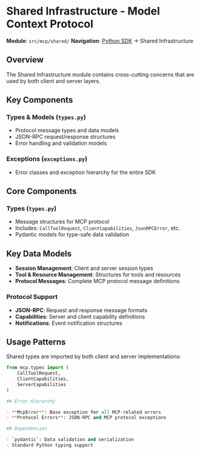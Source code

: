 # Shared Infrastructure - Model Context Protocol

**Module**: `src/mcp/shared/`
**Navigation**: [Python SDK](../CLAUDE.md) → Shared Infrastructure

## Overview

The Shared Infrastructure module contains cross-cutting concerns that are used by both client and server layers.

## Key Components

### Types & Models (`types.py`)
- Protocol message types and data models
- JSON-RPC request/response structures
- Error handling and validation models

### Exceptions (`exceptions.py`)
- Error classes and exception hierarchy for the entire SDK

## Core Components

### Types (`types.py`)
- Message structures for MCP protocol
- Includes: `CallToolRequest`, `ClientCapabilities`, `JsonRPCError`, etc.
- Pydantic models for type-safe data validation

## Key Data Models

- **Session Management**: Client and server session types
- **Tool & Resource Management**: Structures for tools and resources
- **Protocol Messages**: Complete MCP protocol message definitions

### Protocol Support

- **JSON-RPC**: Request and response message formats
- **Capabilities**: Server and client capability definitions
- **Notifications**: Event notification structures

## Usage Patterns

Shared types are imported by both client and server implementations:

```python
from mcp.types import (
    CallToolRequest,
    ClientCapabilities,
    ServerCapabilities
)

## Error Hierarchy

- **McpError**: Base exception for all MCP-related errors
- **Protocol Errors**: JSON-RPC and MCP protocol exceptions

## Dependencies

- `pydantic`: Data validation and serialization
- Standard Python typing support